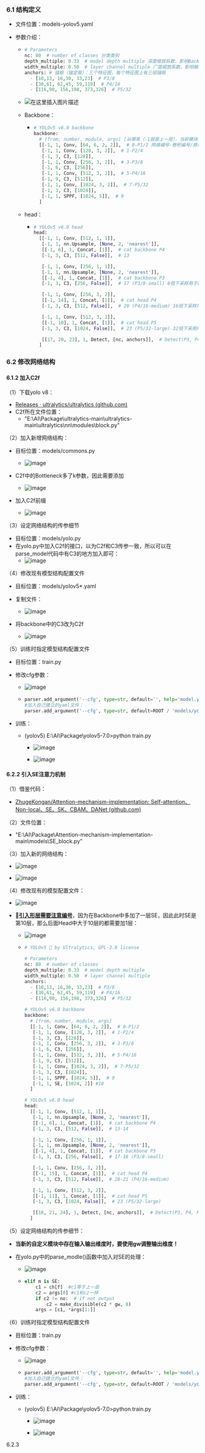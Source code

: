 ### 6.1 结构定义

* 文件位置：models-yolov5.yaml

* 参数介绍：

  * ```python
    # Parameters
    nc: 80  # number of classes 分类类别
    depth_multiple: 0.33  # model depth multiple 深度缩放系数，影响Backbone中的number重复测数，与其相乘，与1对比去最大值
    width_multiple: 0.50  # layer channel multiple 广度缩放系数，影响输出通道数（args中第一个元素）
    anchors: # 锚框（锚定框）：三个特征图，每个特征图上有三组锚框
      - [10,13, 16,30, 33,23]  # P3/8
      - [30,61, 62,45, 59,119]  # P4/16
      - [116,90, 156,198, 373,326]  # P5/32
    ```

  * ![在这里插入图片描述](https://img-blog.csdnimg.cn/3862caa95dd343f090808690e2648e23.png)

  * Backbone：

    * ```python
      # YOLOv5 v6.0 backbone
      backbone:
        # [from, number, module, args] [从哪来（-1就是上一层），当前模块重复几次，具体用的哪个模块，实例化模块需要存入的参数]
        [[-1, 1, Conv, [64, 6, 2, 2]],  # 0-P1/2 网络编号-卷积编号/原始图像缩放倍数
         [-1, 1, Conv, [128, 3, 2]],  # 1-P2/4
         [-1, 3, C3, [128]],
         [-1, 1, Conv, [256, 3, 2]],  # 3-P3/8
         [-1, 6, C3, [256]],
         [-1, 1, Conv, [512, 3, 2]],  # 5-P4/16
         [-1, 9, C3, [512]],
         [-1, 1, Conv, [1024, 3, 2]],  # 7-P5/32
         [-1, 3, C3, [1024]],
         [-1, 1, SPPF, [1024, 5]],  # 9
        ]
      ```

  * head：

    * ```python
      # YOLOv5 v6.0 head
      head:
        [[-1, 1, Conv, [512, 1, 1]],
         [-1, 1, nn.Upsample, [None, 2, 'nearest']],
         [[-1, 6], 1, Concat, [1]],  # cat backbone P4
         [-1, 3, C3, [512, False]],  # 13
      
         [-1, 1, Conv, [256, 1, 1]],
         [-1, 1, nn.Upsample, [None, 2, 'nearest']],
         [[-1, 4], 1, Concat, [1]],  # cat backbone P3
         [-1, 3, C3, [256, False]],  # 17 (P3/8-small) 8倍下采样用于检测小型物体
      
         [-1, 1, Conv, [256, 3, 2]],
         [[-1, 14], 1, Concat, [1]],  # cat head P4
         [-1, 3, C3, [512, False]],  # 20 (P4/16-medium) 16倍下采样用于检测中等物体
      
         [-1, 1, Conv, [512, 3, 2]],
         [[-1, 10], 1, Concat, [1]],  # cat head P5
         [-1, 3, C3, [1024, False]],  # 23 (P5/32-large) 32倍下采用用于检测大型物体
      
         [[17, 20, 23], 1, Detect, [nc, anchors]],  # Detect(P3, P4, P5)
        ]
      ```

### 6.2 修改网络结构

#### 6.1.2 加入C2f

（1）下载yolo v8：

* [Releases · ultralytics/ultralytics (github.com)](https://github.com/ultralytics/ultralytics)
* C2f所在文件位置：
  * "E:\AI\Package\ultralytics-main\ultralytics-main\ultralytics\nn\modules\block.py"

（2）加入新增网络结构：

* 目标位置：models/commons.py
  * ![image](https://github.com/CoderSuHang/TensorRT-Learning-Note/assets/104765251/2ae8070a-7051-42fc-ae85-eee83ae6e16f)

* C2f中的Bottleneck多了k参数，因此需要添加
  * ![image](https://github.com/CoderSuHang/TensorRT-Learning-Note/assets/104765251/dc1e1567-d1ed-47d2-9b99-c91e2502ba9d)

* 加入C2f前缀
  * ![image](https://github.com/CoderSuHang/TensorRT-Learning-Note/assets/104765251/f1f13d24-b605-4093-a65e-6485e48fa7f6)


（3）设定网络结构的传参细节

* 目标位置：models/yolo.py
* 在yolo.py中加入C2f的接口，以为C2f和C3传参一致，所以可以在parse_model代码中有C3的地方加入即可：
  * ![image](https://github.com/CoderSuHang/TensorRT-Learning-Note/assets/104765251/47f71fb3-35c3-4eb6-91e0-769a8eb397ed)


（4）修改现有模型结构配置文件

* 目标位置：models/yolov5*.yaml
* 复制文件：
  * ![image](https://github.com/CoderSuHang/TensorRT-Learning-Note/assets/104765251/b5d16adb-3103-43a1-b780-b005865562e3)

* 将backbone中的C3改为C2f
  * ![image](https://github.com/CoderSuHang/TensorRT-Learning-Note/assets/104765251/77b431a1-df33-4929-9307-0cf43f7a1b77)


（5）训练时指定模型结构配置文件

* 目标位置：train.py

* 修改cfg参数：

  * ![image](https://github.com/CoderSuHang/TensorRT-Learning-Note/assets/104765251/47cb6425-0ffa-4638-8dcf-77565bb6dd40)


  * ```python
    parser.add_argument('--cfg', type=str, default='', help='model.yaml path')
    #加入自己建立的yaml文件：
    parser.add_argument('--cfg', type=str, default=ROOT / 'models/yolov5s-c2f.yaml', help='model.yaml path')
    ```

* 训练：

  * (yolov5) E:\AI\Package\yolov5-7.0>python train.py
    * ![image](https://github.com/CoderSuHang/TensorRT-Learning-Note/assets/104765251/3f0fc353-c477-4d0a-b04b-91a8c3c6ba20)

    * ![image](https://github.com/CoderSuHang/TensorRT-Learning-Note/assets/104765251/d7041d5b-59ec-4862-b996-f81b5d448efe)


#### 6.2.2 引入SE注意力机制

（1）借鉴代码：

* [ZhugeKongan/Attention-mechanism-implementation: Self-attention、Non-local、SE、SK、CBAM、DANet (github.com)](https://github.com/ZhugeKongan/Attention-mechanism-implementation)

（2）文件位置：

* "E:\AI\Package\Attention-mechanism-implementation-main\models\SE_block.py"

（3）加入新的网络结构：

* ![image](https://github.com/CoderSuHang/TensorRT-Learning-Note/assets/104765251/81bb9285-7425-46d7-abac-2990d60176bb)

* ![image](https://github.com/CoderSuHang/TensorRT-Learning-Note/assets/104765251/98386f50-e6c7-4c17-a3ff-75ce12dc18f9)

（4）修改现有的模型配置文件：

* ![image](https://github.com/CoderSuHang/TensorRT-Learning-Note/assets/104765251/eaee1593-6192-4b3c-aa4c-96de4716b2c4)


* 📌**<u>引入形层需要注意编号</u>**，因为在Backbone中多加了一层SE，因此此时SE是第10层，那么后面Head中大于10层的都需要加1层：

  * ![image](https://github.com/CoderSuHang/TensorRT-Learning-Note/assets/104765251/c98c5e78-8fa1-472b-9305-08624c4c1e0c)


  * ```python
    # YOLOv5 🚀 by Ultralytics, GPL-3.0 license
    
    # Parameters
    nc: 80  # number of classes
    depth_multiple: 0.33  # model depth multiple
    width_multiple: 0.50  # layer channel multiple
    anchors:
      - [10,13, 16,30, 33,23]  # P3/8
      - [30,61, 62,45, 59,119]  # P4/16
      - [116,90, 156,198, 373,326]  # P5/32
    
    # YOLOv5 v6.0 backbone
    backbone:
      # [from, number, module, args]
      [[-1, 1, Conv, [64, 6, 2, 2]],  # 0-P1/2
       [-1, 1, Conv, [128, 3, 2]],  # 1-P2/4
       [-1, 3, C3, [128]],
       [-1, 1, Conv, [256, 3, 2]],  # 3-P3/8
       [-1, 6, C3, [256]],
       [-1, 1, Conv, [512, 3, 2]],  # 5-P4/16
       [-1, 9, C3, [512]],
       [-1, 1, Conv, [1024, 3, 2]],  # 7-P5/32
       [-1, 3, C3, [1024]],
       [-1, 1, SPPF, [1024, 5]],  # 9
       [-1, 1, SE, [1024, 2]] #10
      ]
    
    # YOLOv5 v6.0 head
    head:
      [[-1, 1, Conv, [512, 1, 1]],
       [-1, 1, nn.Upsample, [None, 2, 'nearest']],
       [[-1, 6], 1, Concat, [1]],  # cat backbone P4
       [-1, 3, C3, [512, False]],  # 13-14
    
       [-1, 1, Conv, [256, 1, 1]],
       [-1, 1, nn.Upsample, [None, 2, 'nearest']],
       [[-1, 4], 1, Concat, [1]],  # cat backbone P3
       [-1, 3, C3, [256, False]],  # 17-18 (P3/8-small)
    
       [-1, 1, Conv, [256, 3, 2]],
       [[-1, 15], 1, Concat, [1]],  # cat head P4
       [-1, 3, C3, [512, False]],  # 20-21 (P4/16-medium)
    
       [-1, 1, Conv, [512, 3, 2]],
       [[-1, 11], 1, Concat, [1]],  # cat head P5
       [-1, 3, C3, [1024, False]],  # 23 (P5/32-large)
    
       [[18, 21, 24], 1, Detect, [nc, anchors]],  # Detect(P3, P4, P5)
      ]
    ```

（5）设定网络结构的传参细节：

* **当新的自定义模块中存在输入输出维度时，要使用gw调整输出维度！**

* 在yolo.py中的parse_modle()函数中加入对SE的处理：

  * ![image](https://github.com/CoderSuHang/TensorRT-Learning-Note/assets/104765251/1d6cb241-a466-4330-93f8-9f8faff71c12)


  * ```python
    elif m is SE:
        c1 = ch[f]  #c1等于上一层
        c2 = args[0] #c1和c2一样
        if c2 != no:  # if not output
            c2 = make_divisible(c2 * gw, 8)
        args = [c1, *args[1:]]
    ```

（6）训练时指定模型结构配置文件

* 目标位置：train.py

* 修改cfg参数：

  * ![image](https://github.com/CoderSuHang/TensorRT-Learning-Note/assets/104765251/6c422abf-85b0-432c-9f98-10bf8c72aaf5)


  * ```python
    parser.add_argument('--cfg', type=str, default='', help='model.yaml path')
    #加入自己建立的yaml文件：
    parser.add_argument('--cfg', type=str, default=ROOT / 'models/yolov5s-se.yaml', help='model.yaml path')
    ```

* 训练：

  * (yolov5) E:\AI\Package\yolov5-7.0>python train.py
    * ![image](https://github.com/CoderSuHang/TensorRT-Learning-Note/assets/104765251/0e549a42-3f5f-4c47-8f77-fc7f0e348901)

    * ![image](https://github.com/CoderSuHang/TensorRT-Learning-Note/assets/104765251/ba97f865-5a7e-4988-a153-08384761db46)


6.2.3 



